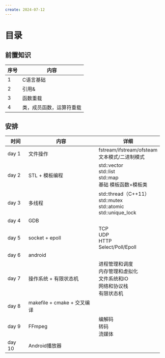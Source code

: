 ```yaml
---
create: 2024-07-12
---
```

# 目录

## 前置知识

| 序号 | 内容                     |
| ---- | ------------------------ |
| 1    | C语言基础                |
| 2    | 引用&                    |
| 3    | 函数重载                 |
| 4    | 类，成员函数，运算符重载 |

## 安排

| 时间   | 内容                        | 详细                                                         |
| ------ | --------------------------- | ------------------------------------------------------------ |
| day 1  | 文件操作                    | fstream/ifstream/ofsteam<br />文本模式/二进制模式            |
| day 2  | STL + 模板编程              | std::vector<br />std::list<br />std::map<br />基础 模板函数+模板类 |
| day 3  | 多线程                      | std::thread（C++11）<br />std::mutex<br />std::atomic<br />std::unique_lock |
| day 4  | GDB                         |                                                              |
| day 5  | socket + epoll              | TCP<br />UDP<br />HTTP<br />Select/Poll/Epoll                |
| day 6  | android                     |                                                              |
| day 7  | 操作系统 + 有限状态机       | 进程管理和调度<br />内存管理和虚拟化<br />文件系统和IO<br />网络和协议栈<br />有限状态机 |
| day 8  | makefile + cmake + 交叉编译 |                                                              |
| day 9  | FFmpeg                      | 编解码<br />转码<br />流媒体                                 |
| day 10 | Android播放器               |                                                              |

